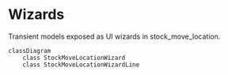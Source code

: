 # Wizards

Transient models exposed as UI wizards in stock_move_location.

```mermaid
classDiagram
    class StockMoveLocationWizard
    class StockMoveLocationWizardLine
```
